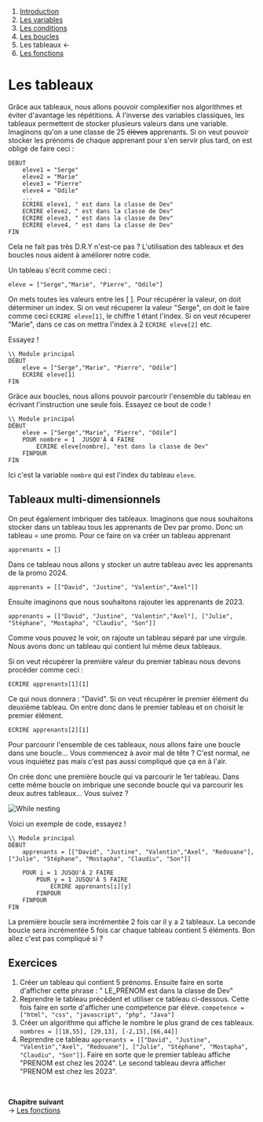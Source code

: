 1. [Introduction](../README.md)
1. [Les variables](./variables.md)
1. [Les conditions](./conditions.md)
1. [Les boucles](./whileAndFor.md)  
1. Les tableaux  ←
1. [Les fonctions](./function.md)


# Les tableaux

Grâce aux tableaux, nous allons pouvoir complexifier nos algorithmes et éviter d'avantage les répétitions. À l'inverse des variables classiques, les tableaux permettent de stocker plusieurs valeurs dans une variable. Imaginons qu'on a une classe de 25 ~~élèves~~ apprenants. Si on veut pouvoir stocker les prénoms de chaque apprenant pour s'en servir plus tard, on est obligé de faire ceci : 

````
DEBUT
    eleve1 = "Serge"
    eleve2 = "Marie"
    eleve3 = "Pierre"
    eleve4 = "Odile"
    ...
    ECRIRE eleve1, " est dans la classe de Dev"
    ECRIRE eleve2, " est dans la classe de Dev"
    ECRIRE eleve3, " est dans la classe de Dev"
    ECRIRE eleve4, " est dans la classe de Dev"
FIN
````
Cela ne fait pas très D.R.Y n'est-ce pas ? L'utilisation des tableaux et des boucles nous aident à améliorer notre code. 

Un tableau s'écrit comme ceci :
````
eleve = ["Serge","Marie", "Pierre", "Odile"]
````
On mets toutes les valeurs entre les [ ]. Pour récupérer la valeur, on doit déterminer un index. Si on veut récuperer la valeur "Serge", on doit le faire comme ceci ``ECRIRE eleve[1]``, le chiffre 1 étant l'index. Si on veut récuperer "Marie", dans ce cas on mettra l'index à 2 ``ECRIRE eleve[2]`` etc.

Essayez !
````
\\ Module principal
DÉBUT
    eleve = ["Serge","Marie", "Pierre", "Odile"]         
    ECRIRE eleve[1]  
FIN         
````

Grâce aux boucles, nous allons pouvoir parcourir l'ensemble du tableau en écrivant l'instruction une seule fois. Essayez ce bout de code !

````
\\ Module principal
DÉBUT
    eleve = ["Serge","Marie", "Pierre", "Odile"]
    POUR nombre = 1  JUSQU'À 4 FAIRE      
        ECRIRE eleve[nombre], "est dans la classe de Dev"
    FINPOUR 
FIN  
````
Ici c'est la variable ``nombre`` qui est l'index du tableau ``eleve``.


## Tableaux multi-dimensionnels
On peut également imbriquer des tableaux. Imaginons que nous souhaitons stocker dans un tableau tous les apprenants de Dev par promo. Donc un tableau = une promo. Pour ce faire on va créer un tableau apprenant

````
apprenants = []
````

Dans ce tableau nous allons y stocker un autre tableau avec les apprenants de la promo 2024. 

````
apprenants = [["David", "Justine", "Valentin","Axel"]]
````

Ensuite imaginons que nous souhaitons rajouter les apprenants de 2023.

````
apprenants = [["David", "Justine", "Valentin","Axel"], ["Julie", "Stéphane", "Mostapha", "Claudiu", "Son"]]
````
Comme vous pouvez le voir, on rajoute un tableau séparé par une virgule. Nous avons donc un tableau qui contient lui même deux tableaux.

Si on veut récupérer la première valeur du premier tableau nous devons procéder comme ceci : 

````
ECRIRE apprenants[1][1]
````
Ce qui nous donnera : "David". Si on veut récupérer le premier élément du deuxième tableau. On entre donc dans le premier tableau et on choisit le premier élément.

````
ECRIRE apprenants[2][1]
````

Pour parcourir l'ensemble de ces tableaux, nous allons faire une boucle dans une boucle... Vous commencez à avoir mal de tête ? C'est normal, ne vous inquiétez pas mais c'est pas aussi compliqué que ça en à l'air.



On crée donc une première boucle qui va parcourir le 1er tableau. Dans cette même boucle on imbrique une seconde boucle qui va parcourir les deux autres tableaux... Vous suivez ? 


![While nesting](https://media0.giphy.com/media/3oKGztUyVs2DTkhGUM/giphy.gif?cid=ecf05e475bb5e19d706464747717fdda)

Voici un exemple de code, essayez ! 

````
\\ Module principal
DÉBUT
    apprenants = [["David", "Justine", "Valentin","Axel", "Redouane"], ["Julie", "Stéphane", "Mostapha", "Claudiu", "Son"]]
  
    POUR i = 1 JUSQU'À 2 FAIRE
        POUR y = 1 JUSQU'À 5 FAIRE
            ECRIRE apprenants[i][y] 
        FINPOUR 
    FINPOUR
FIN  
````
La première boucle sera incrémentée 2 fois car il y a 2 tableaux.
La seconde boucle sera incrémentée 5 fois car chaque tableau contient 5 éléments. Bon allez c'est pas compliqué si ? 




## Exercices 

1. Créer un tableau qui contient 5 prénoms. Ensuite faire en sorte d'afficher cette phrase  : " LE_PRENOM est dans la classe de Dev"
2. Reprendre le tableau précédent et utiliser ce tableau ci-dessous. Cette fois faire en sorte d'afficher une competence par éléve. 
``competence = ["html", "css", "javascript", "php", "Java"]``
3. Créer un algorithme qui affiche le nombre le plus grand de ces tableaux. ``nombres = [[18,55], [29,13], [-2,15],[66,44]]``
4. Reprendre ce tableau ``apprenants = [["David", "Justine", "Valentin","Axel", "Redouane"], ["Julie", "Stéphane", "Mostapha", "Claudiu", "Son"]]``. Faire en sorte que le premier tableau affiche "PRENOM est chez les 2024". Le second tableau devra afficher "PRENOM est chez les 2023".


&nbsp; 
    
**Chapitre suivant**  
-> [Les fonctions](./function.md)  

